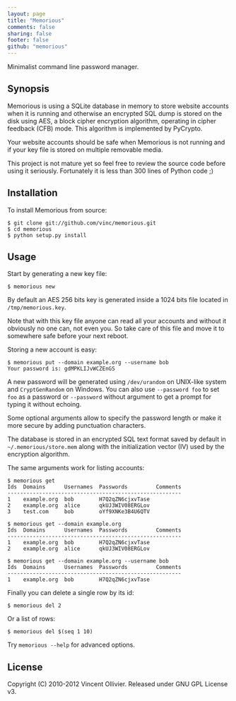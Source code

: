```yaml
---
layout: page
title: "Memorious"
comments: false
sharing: false
footer: false
github: "memorious"
---
```


Minimalist command line password manager.


Synopsis
--------

Memorious is using a SQLite database in memory to store website accounts
when it is running and otherwise an encrypted SQL dump is stored on the disk
using AES, a block cipher encryption algorithm, operating in cipher feedback
(CFB) mode. This algorithm is implemented by PyCrypto.

Your website accounts should be safe when Memorious is not running and if your
key file is stored on multiple removable media.

This project is not mature yet so feel free to review the source code before
using it seriously. Fortunately it is less than 300 lines of Python code ;)


Installation
------------

To install Memorious from source:

    $ git clone git://github.com/vinc/memorious.git
    $ cd memorious
    $ python setup.py install


Usage
-----

Start by generating a new key file:

    $ memorious new

By default an AES 256 bits key is generated inside a 1024 bits file
located in `/tmp/memorious.key`.

Note that with this key file anyone can read all your accounts and without
it obviously no one can, not even you. So take care of this file and move
it to somewhere safe before your next reboot.


Storing a new account is easy:

    $ memorious put --domain example.org --username bob
    Your password is: gdMPKLIJvWCZEnGS

A new password will be generated using `/dev/urandom` on UNIX-like system
and `CryptGenRandom` on Windows. You can also use `--password foo` to set
`foo` as a password or `--password` without argument to get a prompt for
typing it without echoing.

Some optional arguments allow to specify the password length or make it
more secure by adding punctuation characters.

The database is stored in an encrypted SQL text format saved by default in
`~/.memorious/store.mem` along with the initialization vector (IV) used by
the encryption algorithm.


The same arguments work for listing accounts:

    $ memorious get
    Ids  Domains      Usernames  Passwords         Comments
    -------------------------------------------------------
    1    example.org  bob        H7Q2qZN6cjxvTase
    2    example.org  alice      qkUJ3WIV08ERGLov
    3    test.com     bob        oYf9XNKe3B4U6QTV

    $ memorious get --domain example.org
    Ids  Domains      Usernames  Passwords         Comments
    -------------------------------------------------------
    1    example.org  bob        H7Q2qZN6cjxvTase
    2    example.org  alice      qkUJ3WIV08ERGLov

    $ memorious get --domain example.org --username bob
    Ids  Domains      Usernames  Passwords         Comments
    -------------------------------------------------------
    1    example.org  bob        H7Q2qZN6cjxvTase


Finally you can delete a single row by its id:

    $ memorious del 2

Or a list of rows:

    $ memorious del $(seq 1 10)


Try `memorious --help` for advanced options.


License
-------

Copyright (C) 2010-2012 Vincent Ollivier. Released under GNU GPL License v3.
